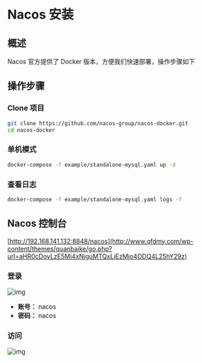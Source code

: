 # Nacos 安装

## 概述

Nacos 官方提供了 Docker 版本，方便我们快速部署，操作步骤如下

## 操作步骤

### Clone 项目

```sh
git clone https://github.com/nacos-group/nacos-docker.git
cd nacos-docker
```

### 单机模式

```sh
docker-compose -f example/standalone-mysql.yaml up -d
```

### 查看日志

```sh
docker-compose -f example/standalone-mysql.yaml logs -f
```

## Nacos 控制台

[http://192.168.141.132:8848/nacos](http://www.qfdmy.com/wp-content/themes/quanbaike/go.php?url=aHR0cDovLzE5Mi4xNjguMTQxLjEzMjo4ODQ4L25hY29z)

### 登录

![img](http://www.qfdmy.com/wp-content/uploads/2019/08/f2df89cf11bf6e3.png)

- **账号：** nacos
- **密码：** nacos

### 访问

![img](http://www.qfdmy.com/wp-content/uploads/2019/08/bc523a807993bcd.png)
